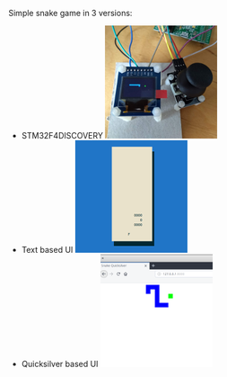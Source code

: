 Simple snake game in 3 versions:
* STM32F4DISCOVERY 
  ![STM screenshot](/images/stm.png)
* Text based UI 
  ![Terminal screenshot](/images/cursive.png)
* Quicksilver based UI 
  ![Browser screenshot](/images/quicksilver.png)
